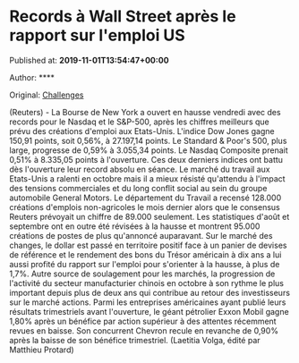 
# Records à Wall Street après le rapport sur l'emploi US

Published at: **2019-11-01T13:54:47+00:00**

Author: ****

Original: [Challenges](https://www.challenges.fr/finance-et-marche/records-a-wall-street-apres-le-rapport-sur-l-emploi-us_682750)

(Reuters) - La Bourse de New York a ouvert en hausse vendredi avec des records pour le Nasdaq et le S&P-500, après les chiffres meilleurs que prévu des créations d'emploi aux Etats-Unis.
L'indice Dow Jones gagne 150,91 points, soit 0,56%, à 27.197,14 points.
Le Standard & Poor's 500, plus large, progresse de 0,59% à 3.055,34 points.
Le Nasdaq Composite prenait 0,51% à 8.335,05 points à l'ouverture.
Ces deux derniers indices ont battu dès l'ouverture leur record absolu en séance.
Le marché du travail aux Etats-Unis a ralenti en octobre mais il a mieux résisté qu'attendu à l'impact des tensions commerciales et du long conflit social au sein du groupe automobile General Motors.
Le département du Travail a recensé 128.000 créations d'emplois non-agricoles le mois dernier alors que le consensus Reuters prévoyait un chiffre de 89.000 seulement.
Les statistiques d'août et septembre ont en outre été révisées à la hausse et montrent 95.000 créations de postes de plus qu'annoncé auparavant.
Sur le marché des changes, le dollar est passé en territoire positif face à un panier de devises de référence et le rendement des bons du Trésor américain à dix ans a lui aussi profité du rapport sur l'emploi pour s'orienter à la hausse, à plus de 1,7%.
Autre source de soulagement pour les marchés, la progression de l'activité du secteur manufacturier chinois en octobre à son rythme le plus important depuis plus de deux ans qui contribue au retour des investisseurs sur le marché actions.
Parmi les entreprises américaines ayant publié leurs résultats trimestriels avant l'ouverture, le géant pétrolier Exxon Mobil gagne 1,80% après un bénéfice par action supérieur à des attentes récemment revues en baisse. Son concurrent Chevron recule en revanche de 0,90% après la baisse de son bénéfice trimestriel.
(Laetitia Volga, édité par Matthieu Protard)
